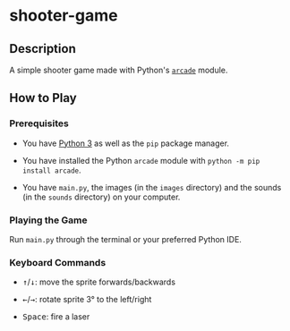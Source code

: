 # shooter-game

## Description

A simple shooter game made with Python's [`arcade`](https://arcade.academy/) module.

## How to Play

### Prerequisites

- You have [Python 3](https://python.org) as well as the `pip` package manager.

- You have installed the Python `arcade` module with `python -m pip install arcade`.

- You have `main.py`, the images (in the `images` directory) and the sounds (in the `sounds` directory) on your computer.

### Playing the Game

Run `main.py` through the terminal or your preferred Python IDE.

### Keyboard Commands
- <kbd>&#8593;</kbd>/<kbd>&#8595;</kbd>: move the sprite forwards/backwards

- <kbd>&#8592;</kbd>/<kbd>&#8594;</kbd>: rotate sprite 3&#176; to the left/right

- <kbd>Space</kbd>: fire a laser
